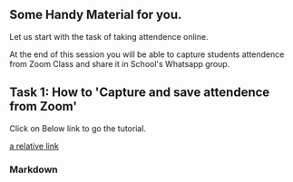## Some Handy Material for you.

Let us start with the task of taking attendence online.

At the end of this session you will be able to capture students attendence from Zoom Class and share it in School's Whatsapp group.

## Task 1: How to 'Capture and save attendence from Zoom'
Click on Below link to go the tutorial.

  [a relative link](CaptureAttendence/capture_save_from_zoom.md)

### Markdown



